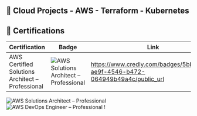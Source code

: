 ## 🚀 Cloud Projects - AWS - Terraform - Kubernetes


## 🏅 Certifications

| Certification | Badge | Link |
|---------------|-------|------|
| AWS Certified Solutions Architect – Professional |![AWS Solutions Architect – Professional](https://images.credly.com/size/110x110/images/2d84e428-9078-49b6-a804-13c15383d0de/image.png) | https://www.credly.com/badges/5bb819bc-ae9f-4546-b472-064949b49a4c/public_url

![AWS Solutions Architect – Professional](https://images.credly.com/size/110x110/images/2d84e428-9078-49b6-a804-13c15383d0de/image.png) ![AWS DevOps Engineer – Professional](https://images.credly.com/size/110x110/images/bd31ef42-d460-493e-8503-39592aaf0458/image.png) !




            







